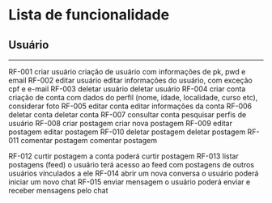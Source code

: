 
<h1> Lista de funcionalidade</h1>

<h2>Usuário</h2>
<hr>
RF-001  criar usuário	criação de usuário com informações de pk, pwd e email
RF-002	editar usuário	editar informações do usuário, com exceção cpf e e-mail
RF-003	deletar usuário	deletar usuário
RF-004	criar conta	criação de conta com dados do perfil (nome, idade, localidade, curso etc), considerar foto
RF-005	editar conta	editar informações da conta
RF-006	deletar conta	deletar conta
RF-007	consultar conta	pesquisar perfis de usuário 
RF-008	criar postagem	criar nova postagem
RF-009	editar postagem	editar postagem
RF-010	deletar postagem	deletar postagem
RF-011	comentar postagem	comentar postagem


RF-012	curtir postagem	a conta poderá curtir postagem
RF-013	listar postagens (feed)	o usuário terá acesso ao feed com postagens de outros usuários vínculados a ele
RF-014	abrir um nova conversa	o usuário poderá iniciar um novo chat
RF-015	enviar mensagem	o usuário poderá enviar e receber mensagens pelo chat
